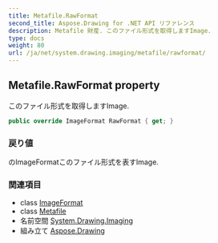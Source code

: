 ```yaml
---
title: Metafile.RawFormat
second_title: Aspose.Drawing for .NET API リファレンス
description: Metafile 財産. このファイル形式を取得しますImage.
type: docs
weight: 80
url: /ja/net/system.drawing.imaging/metafile/rawformat/
---
```

## Metafile.RawFormat property

このファイル形式を取得しますImage.

```csharp
public override ImageFormat RawFormat { get; }
```

### 戻り値

のImageFormatこのファイル形式を表すImage.

### 関連項目

* class [ImageFormat](../../imageformat/)
* class [Metafile](../)
* 名前空間 [System.Drawing.Imaging](../../metafile/)
* 組み立て [Aspose.Drawing](../../../)


